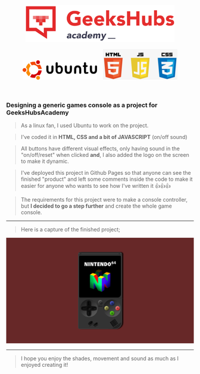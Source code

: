 

<pre>
<center><img src="./img/Geekshubs.png" style="width:400px;"/></center>
<center><img src="./img/ubuntu-logo.png" style="width:200px;"/>  <img src="./img/html-js-css.png" style="width:200px;"/></center>

</pre>


### Designing a generic games console as a project for GeeksHubsAcademy
> As a linux fan, I used Ubuntu to work on the project.

> I've coded it in <b>HTML, CSS and a bit of JAVASCRIPT</b> (on/off sound) <br>

> All buttons have different visual effects, only having sound in the "on/off/reset" when clicked <b>and</b>, I also added the logo on the screen to make it dynamic. <br>

> I've deployed this project in Github Pages so that anyone can see the finished "product" and left some comments inside the code to make it easier for anyone who wants to see how I've written it 👍👍👍

> The requirements for this project were to make a console controller, but <b>I decided to go a step further</b> and create the whole game console.

> 
---
> Here is a capture of the finished project;

![Consola](/img/consola.png)


---
> I hope you enjoy the shades, movement and sound as much as I enjoyed creating it!
